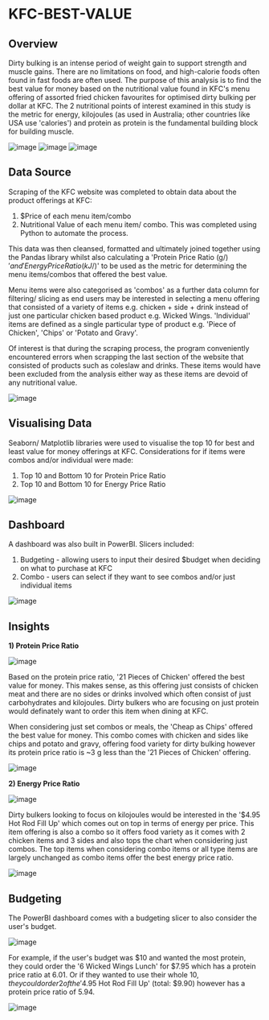# KFC-BEST-VALUE

## Overview

Dirty bulking is an intense period of weight gain to support strength and muscle gains. There are no limitations on food, and high-calorie foods often found in fast foods are often used. The purpose of this analysis is to find the best value for money based on the nutritional value found in KFC's menu offering of assorted fried chicken favourites for optimised dirty bulking per dollar at KFC. The 2 nutritional points of interest examined in this study is the metric for energy, kilojoules (as used in Australia; other countries like USA use 'calories') and protein as protein is the fundamental building block for building muscle.

![image](https://github.com/TON369777/KFC-BEST-VALUE/assets/156875448/19d9d0fa-a67d-48a0-ba4e-1f1c6bdfc0e4) ![image](https://github.com/TON369777/KFC-BEST-VALUE/assets/156875448/2fc69931-f010-456b-9250-4aad2d824a13) ![image](https://github.com/TON369777/KFC-BEST-VALUE/assets/156875448/21440c4f-a5ff-47a8-a9a9-f1042dc05cce)

## Data Source

Scraping of the KFC website was completed to obtain data about the product offerings at KFC:
1) $Price of each menu item/combo
2) Nutritional Value of each menu item/ combo.
This was completed using Python to automate the process.

This data was then cleansed, formatted and ultimately joined together using the Pandas library whilst also calculating a 'Protein Price Ratio (g/$)' and 'Energy Price Ratio (kJ/$)' to be used as the metric for determining the menu items/combos that offered the best value.

Menu items were also categorised as 'combos' as a further data column for filtering/ slicing as end users may be interested in selecting a menu offering that consisted of a variety of items e.g. chicken + side + drink instead of just one particular chicken based product e.g. Wicked Wings. 'Individual' items are defined as a single particular type of product e.g. 'Piece of Chicken', 'Chips' or 'Potato and Gravy'.

Of interest is that during the scraping process, the program conveniently encountered errors when scrapping the last section of the website that consisted of products such as coleslaw and drinks. These items would have been excluded from the analysis either way as these items are devoid of any nutritional value.

![image](https://github.com/TON369777/KFC-BEST-VALUE/assets/156875448/7be631a2-b410-4a69-b50e-f28d0f4f75a1)

## Visualising Data

Seaborn/ Matplotlib libraries were used to visualise the top 10 for best and least value for money offerings at KFC.
Considerations for if items were combos and/or individual were made:
1) Top 10 and Bottom 10 for Protein Price Ratio
2) Top 10 and Bottom 10 for Energy Price Ratio

![image](https://github.com/TON369777/KFC-BEST-VALUE/assets/156875448/8db3c4e6-90af-4723-a90e-870e7fc8863e)

## Dashboard

A dashboard was also built in PowerBI.
Slicers included:
1) Budgeting - allowing users to input their desired $budget when deciding on what to purchase at KFC
2) Combo - users can select if they want to see combos and/or just individual items

![image](https://github.com/TON369777/KFC-BEST-VALUE/assets/156875448/b8c1ec62-a64b-444c-99d4-7c194003b16b)

## Insights

**1) Protein Price Ratio**

![image](https://github.com/TON369777/KFC-BEST-VALUE/assets/156875448/233fc210-a1a5-42fe-84ea-0ee0bfe2c66a)

Based on the protein price ratio, '21 Pieces of Chicken' offered the best value for money. This makes sense, as this offering just consists of chicken meat and there are no sides or drinks involved which often consist of just carbohydrates and kilojoules. Dirty bulkers who are focusing on just protein would definately want to order this item when dining at KFC.

When considering just set combos or meals, the 'Cheap as Chips' offered the best value for money. This combo comes with chicken and sides like chips and potato and gravy, offering food variety for dirty bulking however its protein price ratio is ~3 g less than the '21 Pieces of Chicken' offering.

![image](https://github.com/TON369777/KFC-BEST-VALUE/assets/156875448/eb2bba3b-7367-4857-9306-a4a6eaed26b0)

**2) Energy Price Ratio**

![image](https://github.com/TON369777/KFC-BEST-VALUE/assets/156875448/40db449f-ceea-429a-b79b-046ac7b77434)

Dirty bulkers looking to focus on kilojoules would be interested in the '$4.95 Hot Rod Fill Up' which comes out on top in terms of energy per price. This item offering is also a combo so it offers food variety as it comes with 2 chicken items and 3 sides and also tops the chart when considering just combos. The top items when considering combo items or all type items are largely unchanged as combo items offer the best energy price ratio.

![image](https://github.com/TON369777/KFC-BEST-VALUE/assets/156875448/db6e0bfc-6482-4c19-be6b-16b006996846)

## Budgeting

The PowerBI dashboard comes with a budgeting slicer to also consider the user's budget.

![image](https://github.com/TON369777/KFC-BEST-VALUE/assets/156875448/3339759d-999f-4eee-b326-74048848eaec)

For example, if the user's budget was $10 and wanted the most protein, they could order the '6 Wicked Wings Lunch' for $7.95 which has a protein price ratio at 6.01. Or if they wanted to use their whole $10, they could order 2 of the '$4.95 Hot Rod Fill Up' (total: $9.90) however has a protein price ratio of 5.94.

![image](https://github.com/TON369777/KFC-BEST-VALUE/assets/156875448/722f84a1-26c5-4c1c-a2fd-8762d5c684f0)

